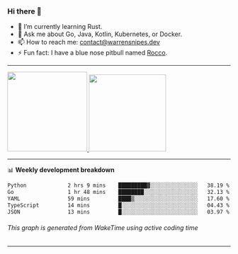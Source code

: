 ### Hi there 👋

- 🌱 I’m currently learning Rust.
- 💬 Ask me about Go, Java, Kotlin, Kubernetes, or Docker.
- 📫 How to reach me: contact@warrensnipes.dev
- ⚡ Fun fact: I have a blue nose pitbull named [Rocco](https://i.imgur.com/iLsSCKu.jpg).

-------


<a href="https://github.com/LockedThread/LockedThread">
  <img height="180em" src="https://github-readme-stats.vercel.app/api?username=LockedThread&theme=transparent&bg_color=00000000&show_icons=true&count_private=true" />
  <img height="174em" src="https://github-readme-stats.vercel.app/api/top-langs?username=LockedThread&theme=transparent&layout=compact&hide_progress=true&bg_color=00000000" />
  </a>

-------

📊 **Weekly development breakdown**
<!--START_SECTION:waka-->

```txt
Python             2 hrs 9 mins    █████████▓░░░░░░░░░░░░░░░   38.19 %
Go                 1 hr 48 mins    ████████░░░░░░░░░░░░░░░░░   32.13 %
YAML               59 mins         ████▒░░░░░░░░░░░░░░░░░░░░   17.60 %
TypeScript         14 mins         █░░░░░░░░░░░░░░░░░░░░░░░░   04.43 %
JSON               13 mins         █░░░░░░░░░░░░░░░░░░░░░░░░   03.97 %
```

<!--END_SECTION:waka-->
###### *This graph is generated from WakeTime using active coding time*
-------
